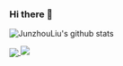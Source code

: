 ### Hi there 👋

<!--
**JunzhouLiu/JunzhouLiu** is a ✨ _special_ ✨ repository because its `README.md` (this file) appears on your GitHub profile.

Here are some ideas to get you started:

- 🔭 I’m currently working on ...
- 🌱 I’m currently learning Golang/Spring
- 👯 I’m looking to collaborate on ...
- 🤔 I’m looking for help with ...
- 💬 Ask me about ...
- 📫 How to reach me: ...
- 😄 Pronouns: ...
- ⚡ Fun fact: ...
-->

![JunzhouLiu's github stats](https://github-readme-stats.vercel.app/api?username=JunzhouLiu&show_icons=true)

<a href="https://github.com/JunzhouLiu/BILIBILI-HELPER">
  <img align="center" src="https://github-readme-stats.vercel.app/api/pin/?username=JunzhouLiu&repo=BILIBILI-HELPER" />
</a>

<img src="https://badges.toozhao.com/badges/01EMH015S1910BJKEYXAS5CWEJ/orange.svg" />
